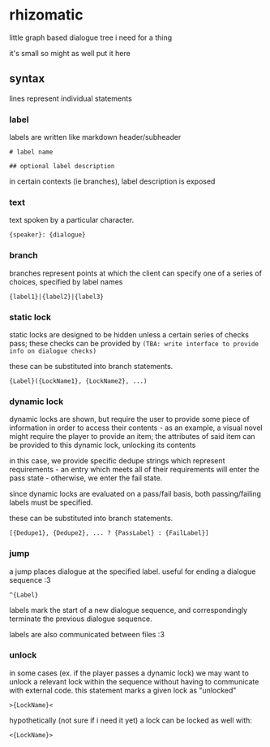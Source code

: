 # rhizomatic

little graph based dialogue tree i need for a thing

it's small so might as well put it here

## syntax

lines represent individual statements

### label
labels are written like markdown header/subheader

```
# label name

## optional label description
```

in certain contexts (ie branches), label description is exposed

### text
text spoken by a particular character.

```
{speaker}: {dialogue}
```

### branch
branches represent points at which the client can specify one of a series of choices, specified by label names

```
{label1}|{label2}|{label3}
```

### static lock
static locks are designed to be hidden unless a certain series of checks pass; these checks can be provided by `(TBA: write interface to provide info on dialogue checks)`

these can be substituted into branch statements.

```
{Label}({LockName1}, {LockName2}, ...)
```

### dynamic lock
dynamic locks are shown, but require the user to provide some piece of information in order to access their contents - as an example, a visual novel might require the player to provide an item; the attributes of said item can be provided to this dynamic lock, unlocking its contents

in this case, we provide specific dedupe strings which represent requirements - an entry which meets all of their requirements will enter the pass state - otherwise, we enter the fail state.

since dynamic locks are evaluated on a pass/fail basis, both passing/failing labels must be specified.

these can be substituted into branch statements.

```
[{Dedupe1}, {Dedupe2}, ... ? {PassLabel} : {FailLabel}]
```

### jump
a jump places dialogue at the specified label. useful for ending a dialogue sequence :3

```
^{Label}
```

labels mark the start of a new dialogue sequence, and correspondingly terminate the previous dialogue sequence.

labels are also communicated between files :3

### unlock
in some cases (ex. if the player passes a dynamic lock) we may want to unlock a relevant lock within the sequence without having to communicate with external code. this statement marks a given lock as "unlocked"

```
>{LockName}<
```

hypothetically (not sure if i need it yet) a lock can be locked as well with:

```
<{LockName}>
```